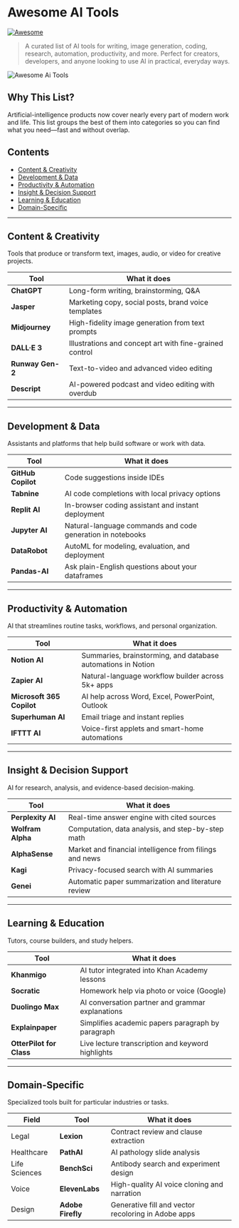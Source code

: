 # Awesome AI Tools
[![Awesome](https://awesome.re/badge.svg)](https://awesome.re)

> A curated list of AI tools for writing, image generation, coding, research, automation, productivity, and more. Perfect for creators, developers, and anyone looking to use AI in practical, everyday ways.

<!-- Add badges here if you like (e.g., CI, license, stars) -->
![Awesome Ai Tools](https://github.com/user-attachments/assets/04381ec6-8f06-43b1-bb1e-76fd050ebd0c)



## Why This List?

Artificial-intelligence products now cover nearly every part of modern work and life. This list groups the best of them into categories so you can find what you need—fast and without overlap.

## Contents

- [Content & Creativity](#content--creativity)
- [Development & Data](#development--data)
- [Productivity & Automation](#productivity--automation)
- [Insight & Decision Support](#insight--decision-support)
- [Learning & Education](#learning--education)
- [Domain-Specific](#domain-specific)

---

## Content & Creativity
Tools that produce or transform text, images, audio, or video for creative projects.

| Tool | What it does |
| --- | --- |
| **ChatGPT** | Long-form writing, brainstorming, Q&A |
| **Jasper** | Marketing copy, social posts, brand voice templates |
| **Midjourney** | High-fidelity image generation from text prompts |
| **DALL·E 3** | Illustrations and concept art with fine-grained control |
| **Runway Gen-2** | Text-to-video and advanced video editing |
| **Descript** | AI-powered podcast and video editing with overdub |

---

## Development & Data
Assistants and platforms that help build software or work with data.

| Tool | What it does |
| --- | --- |
| **GitHub Copilot** | Code suggestions inside IDEs |
| **Tabnine** | AI code completions with local privacy options |
| **Replit AI** | In-browser coding assistant and instant deployment |
| **Jupyter AI** | Natural-language commands and code generation in notebooks |
| **DataRobot** | AutoML for modeling, evaluation, and deployment |
| **Pandas-AI** | Ask plain-English questions about your dataframes |

---

## Productivity & Automation
AI that streamlines routine tasks, workflows, and personal organization.

| Tool | What it does |
| --- | --- |
| **Notion AI** | Summaries, brainstorming, and database automations in Notion |
| **Zapier AI** | Natural-language workflow builder across 5k+ apps |
| **Microsoft 365 Copilot** | AI help across Word, Excel, PowerPoint, Outlook |
| **Superhuman AI** | Email triage and instant replies |
| **IFTTT AI** | Voice-first applets and smart-home automations |

---

## Insight & Decision Support
AI for research, analysis, and evidence-based decision-making.

| Tool | What it does |
| --- | --- |
| **Perplexity AI** | Real-time answer engine with cited sources |
| **Wolfram Alpha** | Computation, data analysis, and step-by-step math |
| **AlphaSense** | Market and financial intelligence from filings and news |
| **Kagi** | Privacy-focused search with AI summaries |
| **Genei** | Automatic paper summarization and literature review |

---

## Learning & Education
Tutors, course builders, and study helpers.

| Tool | What it does |
| --- | --- |
| **Khanmigo** | AI tutor integrated into Khan Academy lessons |
| **Socratic** | Homework help via photo or voice (Google) |
| **Duolingo Max** | AI conversation partner and grammar explanations |
| **Explainpaper** | Simplifies academic papers paragraph by paragraph |
| **OtterPilot for Class** | Live lecture transcription and keyword highlights |

---

## Domain-Specific
Specialized tools built for particular industries or tasks.

| Field | Tool | What it does |
| --- | --- | --- |
| Legal | **Lexion** | Contract review and clause extraction |
| Healthcare | **PathAI** | AI pathology slide analysis |
| Life Sciences | **BenchSci** | Antibody search and experiment design |
| Voice | **ElevenLabs** | High-quality AI voice cloning and narration |
| Design | **Adobe Firefly** | Generative fill and vector recoloring in Adobe apps |
